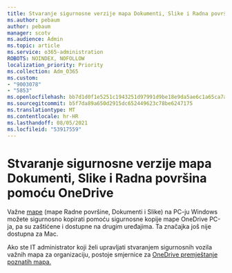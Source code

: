 ```yaml
---
title: Stvaranje sigurnosne verzije mapa Dokumenti, Slike i Radna površina pomoću OneDrive
ms.author: pebaum
author: pebaum
manager: scotv
ms.audience: Admin
ms.topic: article
ms.service: o365-administration
ROBOTS: NOINDEX, NOFOLLOW
localization_priority: Priority
ms.collection: Adm_O365
ms.custom:
- "9003078"
- "5853"
ms.openlocfilehash: bb7d1d0f1e5251c1943251d97991d9be18e9da5ae6c1a65ca7aa5eb32ba7dece
ms.sourcegitcommit: b5f7da89a650d2915dc652449623c78be6247175
ms.translationtype: MT
ms.contentlocale: hr-HR
ms.lasthandoff: 08/05/2021
ms.locfileid: "53917559"
---
```

# <a name="back-up-your-documents-pictures-and-desktop-folders-with-onedrive"></a>Stvaranje sigurnosne verzije mapa Dokumenti, Slike i Radna površina pomoću OneDrive

Važne [mape](https://support.office.com/article/d61a7930-a6fb-4b95-b28a-6552e77c3057) (mape Radne površine, Dokumenti i Slike) na PC-ju Windows možete sigurnosno kopirati pomoću sigurnosne kopije mape OneDrive PC-ja, pa su zaštićene i dostupne na drugim uređajima. Ta značajka još nije dostupna za Mac.  

Ako ste IT administrator koji želi upravljati stvaranjem sigurnosnih vozila važnih mapa za organizaciju, postoje smjernice za [OneDrive premještanje poznatih mapa.](https://docs.microsoft.com/onedrive/redirect-known-folders)
